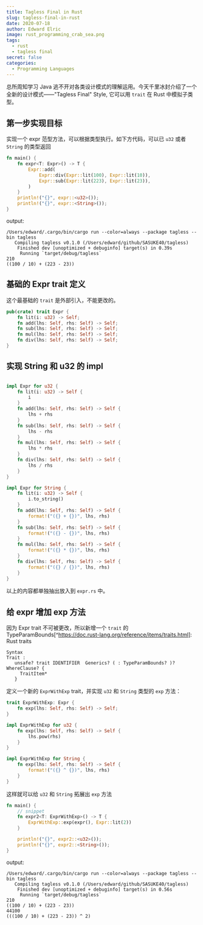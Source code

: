 ```yaml
---
title: Tagless Final in Rust
slug: tagless-final-in-rust
date: 2020-07-18
author: Edward Elric
image: rust_programming_crab_sea.png
tags:
  - rust
  - tagless final
secret: false
categories:
  - Programming Languages
---
```


总所周知学习 Java 逃不开对各类设计模式的理解运用。今天千里冰封介绍了一个全新的设计模式——"Tagless Final" Style, 它可以用 `trait` 在 Rust 中模拟子类型。

## 第一步实现目标

实现一个 expr 范型方法，可以根据类型执行。如下方代码，可以已 `u32` 或者 `String` 的类型返回

```rust
fn main() {
    fn expr<T: Expr>() -> T {
        Expr::add(
            Expr::div(Expr::lit(100), Expr::lit(10)),
            Expr::sub(Expr::lit(223), Expr::lit(23)),
        )
    }
    println!("{}", expr::<u32>());
    println!("{}", expr::<String>());
}
```

output:

```shell script
/Users/edward/.cargo/bin/cargo run --color=always --package tagless --bin tagless
   Compiling tagless v0.1.0 (/Users/edward/github/SASUKE40/tagless)
    Finished dev [unoptimized + debuginfo] target(s) in 0.39s
     Running `target/debug/tagless`
210
((100 / 10) + (223 - 23))
```

## 基础的 Expr trait 定义

这个最基础的 `trait` 是外部引入，不能更改的。

```rust
pub(crate) trait Expr {
    fn lit(i: u32) -> Self;
    fn add(lhs: Self, rhs: Self) -> Self;
    fn sub(lhs: Self, rhs: Self) -> Self;
    fn mul(lhs: Self, rhs: Self) -> Self;
    fn div(lhs: Self, rhs: Self) -> Self;
}
```

## 实现 String 和 u32 的 impl

```rust

impl Expr for u32 {
    fn lit(i: u32) -> Self {
        i
    }
    fn add(lhs: Self, rhs: Self) -> Self {
        lhs + rhs
    }
    fn sub(lhs: Self, rhs: Self) -> Self {
        lhs - rhs
    }
    fn mul(lhs: Self, rhs: Self) -> Self {
        lhs * rhs
    }
    fn div(lhs: Self, rhs: Self) -> Self {
        lhs / rhs
    }
}

impl Expr for String {
    fn lit(i: u32) -> Self {
        i.to_string()
    }
    fn add(lhs: Self, rhs: Self) -> Self {
        format!("({} + {})", lhs, rhs)
    }
    fn sub(lhs: Self, rhs: Self) -> Self {
        format!("({} - {})", lhs, rhs)
    }
    fn mul(lhs: Self, rhs: Self) -> Self {
        format!("({} * {})", lhs, rhs)
    }
    fn div(lhs: Self, rhs: Self) -> Self {
        format!("({} / {})", lhs, rhs)
    }
}
```

以上的内容都单独抽出放入到 `expr.rs` 中。

## 给 expr 增加 exp 方法

因为 Expr trait 不可被更改，所以新增一个 `trait` 的 TypeParamBounds[^https://doc.rust-lang.org/reference/items/traits.html]: Rust traits

```
Syntax
Trait :
   unsafe? trait IDENTIFIER  Generics? ( : TypeParamBounds? )? WhereClause? {
     TraitItem*
   }
```

定义一个新的 `ExprWithExp` trait，并实现 `u32` 和 `String` 类型的 `exp` 方法：

```rust
trait ExprWithExp: Expr {
    fn exp(lhs: Self, rhs: Self) -> Self;
}

impl ExprWithExp for u32 {
    fn exp(lhs: Self, rhs: Self) -> Self {
        lhs.pow(rhs)
    }
}

impl ExprWithExp for String {
    fn exp(lhs: Self, rhs: Self) -> Self {
        format!("({} ^ {})", lhs, rhs)
    }
}
```

这样就可以给 `u32` 和 `String` 拓展出 `exp` 方法

```rust
fn main() {
    // snippet
    fn expr2<T: ExprWithExp>() -> T {
        ExprWithExp::exp(expr(), Expr::lit(2))
    }

    println!("{}", expr2::<u32>());
    println!("{}", expr2::<String>());
}
```

output:

```
/Users/edward/.cargo/bin/cargo run --color=always --package tagless --bin tagless
   Compiling tagless v0.1.0 (/Users/edward/github/SASUKE40/tagless)
    Finished dev [unoptimized + debuginfo] target(s) in 0.56s
     Running `target/debug/tagless`
210
((100 / 10) + (223 - 23))
44100
(((100 / 10) + (223 - 23)) ^ 2)
```
